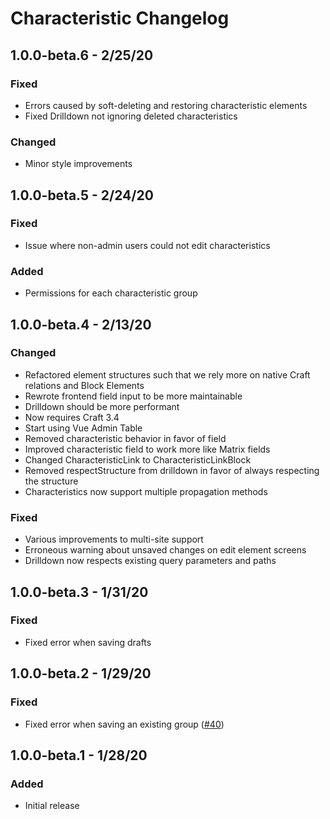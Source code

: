 # Characteristic Changelog

## 1.0.0-beta.6 - 2/25/20
### Fixed
- Errors caused by soft-deleting and restoring characteristic elements
- Fixed Drilldown not ignoring deleted characteristics

### Changed
- Minor style improvements

## 1.0.0-beta.5 - 2/24/20
### Fixed
- Issue where non-admin users could not edit characteristics

### Added
- Permissions for each characteristic group

## 1.0.0-beta.4 - 2/13/20
### Changed
- Refactored element structures such that we rely more on native Craft relations and Block Elements
- Rewrote frontend field input to be more maintainable
- Drilldown should be more performant 
- Now requires Craft 3.4
- Start using Vue Admin Table
- Removed characteristic behavior in favor of field
- Improved characteristic field to work more like Matrix fields
- Changed CharacteristicLink to CharacteristicLinkBlock
- Removed respectStructure from drilldown in favor of always respecting the structure
- Characteristics now support multiple propagation methods

### Fixed
- Various improvements to multi-site support
- Erroneous warning about unsaved changes on edit element screens
- Drilldown now respects existing query parameters and paths

## 1.0.0-beta.3 - 1/31/20
### Fixed
- Fixed error when saving drafts

## 1.0.0-beta.2 - 1/29/20
### Fixed
- Fixed error when saving an existing group ([#40](https://github.com/venveo/craft-characteristic/issues/40))

## 1.0.0-beta.1 - 1/28/20
### Added
- Initial release
